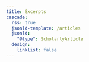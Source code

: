 ```yaml
---
title: Excerpts 
cascade:
  rss: true
  jsonld-template: /articles
  jsonld:
    "@type": ScholarlyArticle
  design:
    linklist: false
---
```

